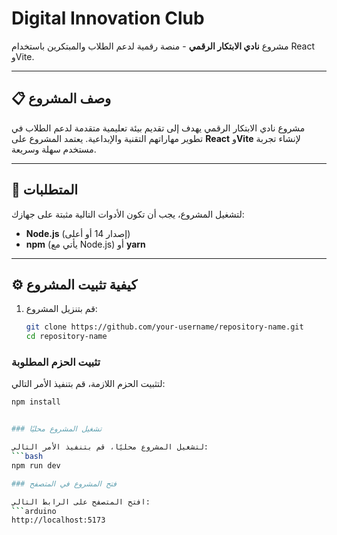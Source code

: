 # Digital Innovation Club

مشروع **نادي الابتكار الرقمي** - منصة رقمية لدعم الطلاب والمبتكرين باستخدام React وVite.

---

## 📋 وصف المشروع
مشروع نادي الابتكار الرقمي يهدف إلى تقديم بيئة تعليمية متقدمة لدعم الطلاب في تطوير مهاراتهم التقنية والإبداعية. يعتمد المشروع على **React** و**Vite** لإنشاء تجربة مستخدم سهلة وسريعة.

---

## 🚀 المتطلبات
لتشغيل المشروع، يجب أن تكون الأدوات التالية مثبتة على جهازك:
- **Node.js** (إصدار 14 أو أعلى)
- **npm** (يأتي مع Node.js) أو **yarn**

---

## ⚙️ كيفية تثبيت المشروع
1. قم بتنزيل المشروع:
   ```bash
   git clone https://github.com/your-username/repository-name.git
   cd repository-name

### تثبيت الحزم المطلوبة
لتثبيت الحزم اللازمة، قم بتنفيذ الأمر التالي:
```bash
npm install


### تشغيل المشروع محليًا

لتشغيل المشروع محليًا، قم بتنفيذ الأمر التالي:
```bash
npm run dev

### فتح المشروع في المتصفح

افتح المتصفح على الرابط التالي:
```arduino
http://localhost:5173

